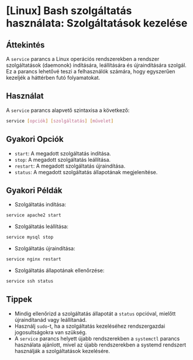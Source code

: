 # [Linux] Bash szolgáltatás használata: Szolgáltatások kezelése

## Áttekintés
A `service` parancs a Linux operációs rendszerekben a rendszer szolgáltatások (daemonok) indítására, leállítására és újraindítására szolgál. Ez a parancs lehetővé teszi a felhasználók számára, hogy egyszerűen kezeljék a háttérben futó folyamatokat.

## Használat
A `service` parancs alapvető szintaxisa a következő:

```bash
service [opciók] [szolgáltatás] [művelet]
```

## Gyakori Opciók
- `start`: A megadott szolgáltatás indítása.
- `stop`: A megadott szolgáltatás leállítása.
- `restart`: A megadott szolgáltatás újraindítása.
- `status`: A megadott szolgáltatás állapotának megjelenítése.

## Gyakori Példák
- Szolgáltatás indítása:
```bash
service apache2 start
```

- Szolgáltatás leállítása:
```bash
service mysql stop
```

- Szolgáltatás újraindítása:
```bash
service nginx restart
```

- Szolgáltatás állapotának ellenőrzése:
```bash
service ssh status
```

## Tippek
- Mindig ellenőrizd a szolgáltatás állapotát a `status` opcióval, mielőtt újraindítanád vagy leállítanád.
- Használj `sudo`-t, ha a szolgáltatás kezeléséhez rendszergazdai jogosultságokra van szükség.
- A `service` parancs helyett újabb rendszerekben a `systemctl` parancs használata ajánlott, mivel az újabb rendszerekben a systemd rendszert használják a szolgáltatások kezelésére.